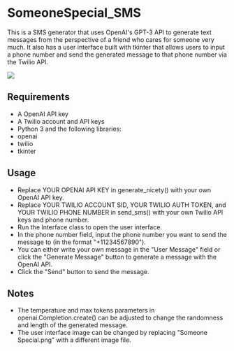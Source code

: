 # SomeoneSpecial_SMS

This is a SMS generator that uses OpenAI's GPT-3 API to generate text messages from the perspective of a friend who cares for someone very much. It also has a user interface built with tkinter that allows users to input a phone number and send the generated message to that phone number via the Twilio API.

![](https://github.com/rifleben/SomeoneSpecial_SMS/blob/main/someone_special.gif)

## Requirements
- A OpenAI API key
- A Twilio account and API keys
- Python 3 and the following libraries:
- openai
- twilio
- tkinter


## Usage
- Replace YOUR OPENAI API KEY in generate_nicety() with your own OpenAI API key.
- Replace YOUR TWILIO ACCOUNT SID, YOUR TWILIO AUTH TOKEN, and YOUR TWILIO PHONE NUMBER in send_sms() with your own Twilio API keys and phone number.
- Run the Interface class to open the user interface.
- In the phone number field, input the phone number you want to send the message to (in the format "+11234567890").
- You can either write your own message in the "User Message" field or click the "Generate Message" button to generate a message with the OpenAI API.
- Click the "Send" button to send the message.


## Notes
- The temperature and max tokens parameters in openai.Completion.create() can be adjusted to change the randomness and length of the generated message.
- The user interface image can be changed by replacing "Someone Special.png" with a different image file.
